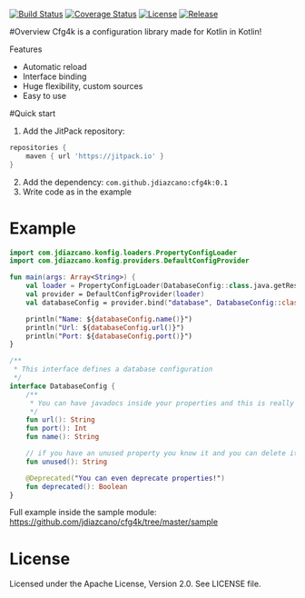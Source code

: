 [![Build Status](https://travis-ci.org/jdiazcano/cfg4k.svg?branch=master)](https://travis-ci.org/jdiazcano/cfg4k) [![Coverage Status](https://coveralls.io/repos/github/jdiazcano/cfg4k/badge.svg?branch=master)](https://coveralls.io/github/jdiazcano/cfg4k?branch=master) [![License](https://img.shields.io/badge/License-Apache%202.0-blue.svg)](https://opensource.org/licenses/Apache-2.0) [![Release](https://jitpack.io/v/jdiazcano/cfg4k.svg)](https://jitpack.io/#jdiazcano/cfg4k)

#Overview 
Cfg4k is a configuration library made for Kotlin in Kotlin!

Features
* Automatic reload
* Interface binding
* Huge flexibility, custom sources
* Easy to use

#Quick start
1. Add the JitPack repository: 
```groovy
repositories {
    maven { url 'https://jitpack.io' }
}
```
2. Add the dependency: `com.github.jdiazcano:cfg4k:0.1`
3. Write code as in the example

# Example

```kotlin
import com.jdiazcano.konfig.loaders.PropertyConfigLoader
import com.jdiazcano.konfig.providers.DefaultConfigProvider

fun main(args: Array<String>) {
    val loader = PropertyConfigLoader(DatabaseConfig::class.java.getResource("/global.properties")) // Create loader
    val provider = DefaultConfigProvider(loader)                                                    // Create provider
    val databaseConfig = provider.bind("database", DatabaseConfig::class.java)                      // bind and use

    println("Name: ${databaseConfig.name()}")
    println("Url: ${databaseConfig.url()}")
    println("Port: ${databaseConfig.port()}")
}

/**
 * This interface defines a database configuration
 */
interface DatabaseConfig {
    /**
     * You can have javadocs inside your properties and this is really cool
     */
    fun url(): String
    fun port(): Int
    fun name(): String

    // if you have an unused property you know it and you can delete it
    fun unused(): String

    @Deprecated("You can even deprecate properties!")
    fun deprecated(): Boolean
}
```

Full example inside the sample module: https://github.com/jdiazcano/cfg4k/tree/master/sample

# License
Licensed under the Apache License, Version 2.0. See LICENSE file.